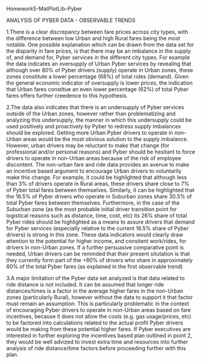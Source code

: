 Homework5-MatPlotLib-Pyber

ANALYSIS OF PYBER DATA - OBSERVABLE TRENDS

1.There is a clear discrepancy between fare prices across city types, with the difference between low Urban and high Rural fares being the most notable. One possible explanation which can be drawn from the data set for the disparity in fare prices, is that there may be an imbalance in the supply of, and demand for, Pyber services in the different city types. For example the data indicates an oversupply of Urban Pyber services by revealing that although over 80% of Pyber drivers (supply) operate in Urban zones, these zones constitute a lower percentage (68%) of total rides (demand). Given the general economic indicator of oversupply is lower prices, the indication that Urban fares constitue an even lower percentage (62%) of total Pyber fares offers further creedence to this hypothesis.

2.The data also indicates that there is an undersupply of Pyber services outside of the Urban zones, however rather than problematizing and analyzing this undersupply, the manner in which this undersupply could be used positively and proactively by Pyber to redress supply imbalances should be explored. Getting more Urban Pyber drivers to operate in non-Urban areas would be the most obvious solution to the supply imbalance. However, urban drivers may be reluctant to make that change (for professional and/or personal reasons) and Pyber should be hesitant to force drivers to operate in non-Urban areas because of the risk of employee discontent. The non-urban fare and ride data provides an avenue to make an incentive based argument to encourage Urban drivers to voluntarily make this change. For example, it could be highlighted that although less than 3% of drivers operate in Rural areas, these drivers share close to 7% of Pyber total fares between themselves. Similarly, it can be highlighted that the 16.5% of Pyber drivers who operate in Suburban zones share 30.5% of total Pyber fares between themselves. Furthermore, in the case of the Suburban zone (as the most probable initial driver transition point for logistical reasons such as distance, time, cost, etc) its 26% share of total Pyber rides should be highlighted as a means to assure drivers that demand for Pyber services (especially relative to the current 16.5% share of Pyber drivers) is strong in this zone. These data indicators would clearly draw attention to the potential for higher income, and consitent work/rides, for drivers in non-Urban zones. If a further persuasive comparative point is needed, Urban drivers can be reminded that their present situtation is that they currently form part of the +80% of drivers who share in approximately 60% of the total Pyber fares (as explained in the first observable trend)

3.A major limitation of the Pyber data set analyzed is that data related to ride distance is not included. It can be assumed that longer ride distances/times is a factor in the average higher fares in the non-Urban zones (particularly Rural), however without the data to support it that factor must remain an assumption. This is particularly problematic in the context of encouraging Pyber drivers to operate in non-Urban areas based on fare incentives, because it does not allow the costs (e.g. gas usage/prices, etc) to be factored into calculations related to the actual profit Pyber drivers would be making from these potential higher fares. If Pyber executives are interested in further exploring the incentives based plan outlined in point 2, they would be well advized to invest extra time and resources into further analysis of ride distance/time factors before proceeding further with this plan.
